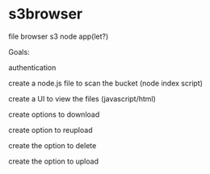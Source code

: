 # s3browser

file browser s3 node app(let?)

Goals: 

authentication 

create a node.js file to scan the bucket (node index script)

create a UI to view the files (javascript/html)

create options to download

create option to reupload

create the option to delete

create the option to upload
